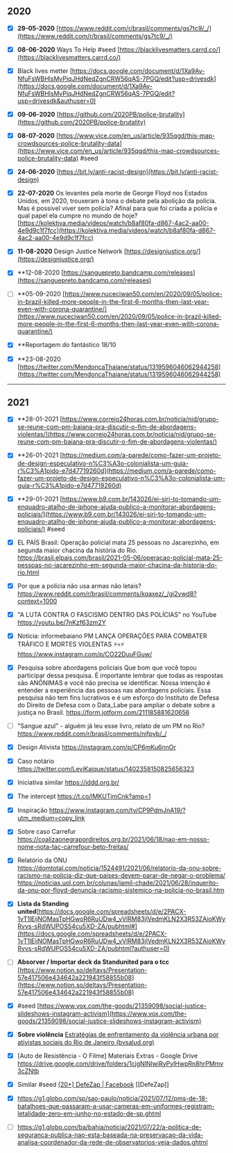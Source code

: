 ## 2020

- [x] **29-05-2020**
[https://www.reddit.com/r/brasil/comments/gs7tc9/_/](https://www.reddit.com/r/brasil/comments/gs7tc9/_/)

- [x]  **08-06-2020**
Ways To Help #seed 
[https://blacklivesmatters.carrd.co/](https://blacklivesmatters.carrd.co/)

- [x] Black lives metter
[https://docs.google.com/document/d/1Xa9Av-NfuFsWBHlsMvPiqJHdNedZgnCRW56qAS-7PGQ/edit?usp=drivesdk](https://docs.google.com/document/d/1Xa9Av-NfuFsWBHlsMvPiqJHdNedZgnCRW56qAS-7PGQ/edit?usp=drivesdk&authuser=0)

- [x] **09-06-2020**
[https://github.com/2020PB/police-brutality](https://github.com/2020PB/police-brutality)

- [x] **08-07-2020**
[https://www.vice.com/en_us/article/935qgd/this-map-crowdsources-police-brutality-data](https://www.vice.com/en_us/article/935qgd/this-map-crowdsources-police-brutality-data) #seed 

- [x] **24-06-2020**
[https://bit.ly/anti-racist-design](https://bit.ly/anti-racist-design)

- [x] **22-07-2020**
Os levantes pela morte de George Floyd nos Estados Unidos, em 2020, trouxeram à tona o debate pela abolição da polícia. Mas é possível viver sem polícia? Afinal para que foi criada a polícia e qual papel ela cumpre no mundo de hoje?  
[https://kolektiva.media/videos/watch/b8af80fa-d867-4ac2-aa00-4e9d9c1f7fcc](https://kolektiva.media/videos/watch/b8af80fa-d867-4ac2-aa00-4e9d9c1f7fcc)

- [x] **11-08-2020**
Design Justice Network
[https://designjustice.org/](https://designjustice.org/)

- [x] **12-08-2020
[https://sanguepreto.bandcamp.com/releases](https://sanguepreto.bandcamp.com/releases)

- [ ] **05-09-2020
[https://www.nuceciwan50.com/en/2020/09/05/police-in-brazil-killed-more-people-in-the-first-6-months-then-last-year-even-with-corona-quarantine/](https://www.nuceciwan50.com/en/2020/09/05/police-in-brazil-killed-more-people-in-the-first-6-months-then-last-year-even-with-corona-quarantine/)

- [x] **Reportagem do fantástico 18/10

- [x] **23-08-2020
[https://twitter.com/MendoncaThaiane/status/1319596046062944258](https://twitter.com/MendoncaThaiane/status/1319596046062944258)



---
## 2021
- [x] **28-01-2021
[https://www.correio24horas.com.br/noticia/nid/grupo-se-reune-com-pm-baiana-pra-discutir-o-fim-de-abordagens-violentas/](https://www.correio24horas.com.br/noticia/nid/grupo-se-reune-com-pm-baiana-pra-discutir-o-fim-de-abordagens-violentas/)
- [x] **26-01-2021
[https://medium.com/a-parede/como-fazer-um-projeto-de-design-especulativo-n%C3%A3o-colonialista-um-guia-r%C3%A1pido-e7d47719260d](https://medium.com/a-parede/como-fazer-um-projeto-de-design-especulativo-n%C3%A3o-colonialista-um-guia-r%C3%A1pido-e7d47719260d)

- [x] **29-01-2021
[https://www.b9.com.br/143026/ei-siri-to-tomando-um-enquadro-atalho-de-iphone-ajuda-publico-a-monitorar-abordagens-policiais/](https://www.b9.com.br/143026/ei-siri-to-tomando-um-enquadro-atalho-de-iphone-ajuda-publico-a-monitorar-abordagens-policiais/) #seed 

- [x] EL PAÍS Brasil: Operação policial mata 25 pessoas no Jacarezinho, em segunda maior chacina da história do Rio.
https://brasil.elpais.com/brasil/2021-05-06/operacao-policial-mata-25-pessoas-no-jacarezinho-em-segunda-maior-chacina-da-historia-do-rio.html

- [x] Por que a polícia não usa armas não letais?
https://www.reddit.com/r/brasil/comments/kqaxez/_/gi2ywd8?context=1000

- [x] "A LUTA CONTRA O FASCISMO DENTRO DAS POLÍCIAS" no YouTube
https://youtu.be/7nKzf63zm2Y

- [x] Notícia: informebaiano
PM LANÇA OPERAÇÕES PARA COMBATER TRÁFICO E MORTES VIOLENTAS ⚡️💀⚡️
https://www.instagram.com/p/CO22DuuFGuw/

- [x] Pesquisa sobre abordagens policiais
Que bom que você topou participar dessa pesquisa. É importante lembrar que todas as respostas são ANÔNIMAS e você não precisa se identificar. Nossa intenção é entender a experiência das pessoas nas abordagens policiais. Essa pesquisa não tem fins lucrativos e é um esforço do Instituto de Defesa do Direito de Defesa com o Data_Labe para ampliar o debate sobre a justiça no Brasil.
https://form.jotform.com/211185881620656

- [ ] "Sangue azul" - alguém já leu esse livro, relato de um PM no Rio?
https://www.reddit.com/r/brasil/comments/nifpyb/_/

- [x] Design Ativista
https://instagram.com/p/CP6mKu6nnOr

- [x] Caso notário
https://twitter.com/LeviKaique/status/1402358150825656323

- [x] Iniciativa similar
https://iddd.org.br/

- [x] The intercept
https://t.co/lMKUTjmCnk?amp=1

- [x] Inspiração
https://www.instagram.com/tv/CP9PdmJnA19/?utm_medium=copy_link

- [x] Sobre caso Carrefur
https://coalizaonegrapordireitos.org.br/2021/06/18/nao-em-nosso-nome-nota-tac-carrefour-beto-freitas/

- [x] Relatório da ONU
https://domtotal.com/noticia/1524491/2021/06/relatorio-da-onu-sobre-racismo-na-policia-diz-que-paises-devem-parar-de-negar-o-problema/
https://noticias.uol.com.br/colunas/jamil-chade/2021/06/28/inquerito-da-onu-por-floyd-denuncia-racismo-sistemico-na-policia-no-brasil.htm

- [x] **Lista da Standing united**[https://docs.google.com/spreadsheets/d/e/2PACX-1vT1lEijNOMasTpHGwoR6RuUDw4_vVlRM83jlVedmKLN2X3R53ZAioKWyRvvs-sRdWUPOS54cu5XD-ZA/pubhtml#](https://docs.google.com/spreadsheets/d/e/2PACX-1vT1lEijNOMasTpHGwoR6RuUDw4_vVlRM83jlVedmKLN2X3R53ZAioKWyRvvs-sRdWUPOS54cu5XD-ZA/pubhtml?authuser=0)

- [ ] **Absorver / Importar deck da Standunited para o tcc**
[https://www.notion.so/deltavs/Presentation-57e417506e434642a221943f58855b08](https://www.notion.so/deltavs/Presentation-57e417506e434642a221943f58855b08)

- [x] #seed [https://www.vox.com/the-goods/21359098/social-justice-slideshows-instagram-activism](https://www.vox.com/the-goods/21359098/social-justice-slideshows-instagram-activism)

- [x] **Sobre violência**
[Estratégias de enfrentamento da violência urbana por ativistas sociais do Rio de Janeiro (bvsalud.org)](http://pepsic.bvsalud.org/scielo.php?script=sci_arttext&pid=S1677-11682016000300013)

- [x] [Auto de Resistência - O Filme] Materiais Extras - Google Drive
https://drive.google.com/drive/folders/1cjgNlNIwiRyPylHwpRn8hrPMmv3cZNtb

- [x] Similar #seed
[(20+) DefeZap | Facebook](https://www.facebook.com/defezap/)
[[DefeZap]]

- [x] https://g1.globo.com/sp/sao-paulo/noticia/2021/07/12/pms-de-18-batalhoes-que-passaram-a-usar-cameras-em-uniformes-registram-letalidade-zero-em-junho-no-estado-de-sp.ghtml

- [ ] https://g1.globo.com/ba/bahia/noticia/2021/07/22/a-politica-de-seguranca-publica-nao-esta-baseada-na-preservacao-da-vida-analisa-coordenador-da-rede-de-observatorios-veja-dados.ghtml